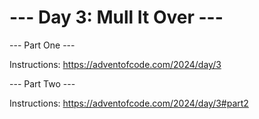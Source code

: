 # --- Day 3: Mull It Over ---

--- Part One ---

Instructions: <https://adventofcode.com/2024/day/3>

--- Part Two ---

Instructions: <https://adventofcode.com/2024/day/3#part2>
